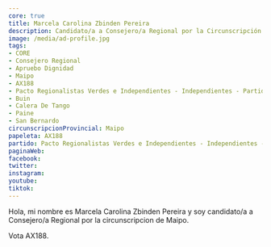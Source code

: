 ```yaml
---
core: true
title: Marcela Carolina Zbinden Pereira
description: Candidato/a a Consejero/a Regional por la Circunscripción de Maipo
image: /media/ad-profile.jpg
tags:
- CORE
- Consejero Regional
- Apruebo Dignidad
- Maipo
- AX188
- Pacto Regionalistas Verdes e Independientes - Independientes - Partido Republicano De Chile
- Buin
- Calera De Tango
- Paine
- San Bernardo
circunscripcionProvincial: Maipo
papeleta: AX188
partido: Pacto Regionalistas Verdes e Independientes - Independientes - Partido Republicano De Chile
paginaWeb:
facebook:
twitter:
instagram:
youtube:
tiktok:
---
```

Hola, mi nombre es Marcela Carolina Zbinden Pereira y soy candidato/a a Consejero/a Regional por la circunscripcion de Maipo.

Vota AX188.